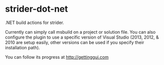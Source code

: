 strider-dot-net
===============

.NET build actions for strider.

Currently can simply call msbuild on a project or solution file. You can also configure the plugin to use a specific version of Visual Studio (2013, 2012, & 2010 are setup easily, other versions can be used if you specify their installation path).

You can follow its progress at http://gettinggui.com

